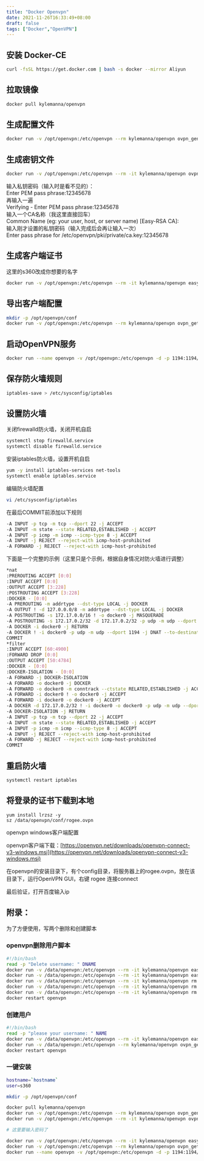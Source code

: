 ```yaml
---
title: "Docker Openvpn"
date: 2021-11-26T16:33:49+08:00
draft: false
tags: ["Docker","OpenVPN"]
---
```



## 安装 Docker-CE

```bash
curl -fsSL https://get.docker.com | bash -s docker --mirror Aliyun
```

## 拉取镜像

```Bash
docker pull kylemanna/openvpn
```
<!--more-->
## 生成配置文件

```bash
docker run -v /opt/openvpn:/etc/openvpn --rm kylemanna/openvpn ovpn_genconfig -u udp://$hostname
```

## 生成密钥文件

```bash
docker run -v /opt/openvpn:/etc/openvpn --rm -it kylemanna/openvpn ovpn_initpki
```

输入私钥密码（输入时是看不见的）：  
Enter PEM pass phrase:12345678  
再输入一遍  
Verifying - Enter PEM pass phrase:12345678  
输入一个CA名称（我这里直接回车）  
Common Name (eg: your user, host, or server name) [Easy-RSA CA]:  
输入刚才设置的私钥密码（输入完成后会再让输入一次）  
Enter pass phrase for /etc/openvpn/pki/private/ca.key:12345678

## 生成客户端证书

这里的s360改成你想要的名字

```bash
docker run -v /opt/openvpn:/etc/openvpn --rm -it kylemanna/openvpn easyrsa build-client-full s360 nopass
```

## 导出客户端配置

```bash
mkdir -p /opt/openvpn/conf
docker run -v /opt/openvpn:/etc/openvpn --rm kylemanna/openvpn ovpn_getclient s360 > /opt/openvpn/conf/s360.ovpn
```

## 启动OpenVPN服务

```bash
docker run --name openvpn -v /opt/openvpn:/etc/openvpn -d -p 1194:1194/udp --cap-add=NET_ADMIN kylemanna/openvpn
```

## 保存防火墙规则

```bash
iptables-save > /etc/sysconfig/iptables

```

## 设置防火墙

关闭firewalld防火墙，关闭开机自启

```bash
systemctl stop firewalld.service
systemctl disable firewalld.service
```

安装iptables防火墙，设置开机自启

```bash
yum -y install iptables-services net-tools
systemctl enable iptables.service
```

编辑防火墙配置

```bash
vi /etc/sysconfig/iptables
```

在最后COMMIT前添加以下规则

```bash
-A INPUT -p tcp -m tcp --dport 22 -j ACCEPT
-A INPUT -m state --state RELATED,ESTABLISHED -j ACCEPT
-A INPUT -p icmp -m icmp --icmp-type 8 -j ACCEPT
-A INPUT -j REJECT --reject-with icmp-host-prohibited
-A FORWARD -j REJECT --reject-with icmp-host-prohibited
```

下面是一个完整的示例（这里只是个示例，根据自身情况对防火墙进行调整）

```bash
*nat
:PREROUTING ACCEPT [0:0]
:INPUT ACCEPT [0:0]
:OUTPUT ACCEPT [3:228]
:POSTROUTING ACCEPT [3:228]
:DOCKER - [0:0]
-A PREROUTING -m addrtype --dst-type LOCAL -j DOCKER
-A OUTPUT ! -d 127.0.0.0/8 -m addrtype --dst-type LOCAL -j DOCKER
-A POSTROUTING -s 172.17.0.0/16 ! -o docker0 -j MASQUERADE
-A POSTROUTING -s 172.17.0.2/32 -d 172.17.0.2/32 -p udp -m udp --dport 1194 -j MASQUERADE
-A DOCKER -i docker0 -j RETURN
-A DOCKER ! -i docker0 -p udp -m udp --dport 1194 -j DNAT --to-destination 172.17.0.2:1194
COMMIT
*filter
:INPUT ACCEPT [60:4900]
:FORWARD DROP [0:0]
:OUTPUT ACCEPT [50:4784]
:DOCKER - [0:0]
:DOCKER-ISOLATION - [0:0]
-A FORWARD -j DOCKER-ISOLATION
-A FORWARD -o docker0 -j DOCKER
-A FORWARD -o docker0 -m conntrack --ctstate RELATED,ESTABLISHED -j ACCEPT
-A FORWARD -i docker0 ! -o docker0 -j ACCEPT
-A FORWARD -i docker0 -o docker0 -j ACCEPT
-A DOCKER -d 172.17.0.2/32 ! -i docker0 -o docker0 -p udp -m udp --dport 1194 -j ACCEPT
-A DOCKER-ISOLATION -j RETURN
-A INPUT -p tcp -m tcp --dport 22 -j ACCEPT
-A INPUT -m state --state RELATED,ESTABLISHED -j ACCEPT
-A INPUT -p icmp -m icmp --icmp-type 8 -j ACCEPT
-A INPUT -j REJECT --reject-with icmp-host-prohibited
-A FORWARD -j REJECT --reject-with icmp-host-prohibited
COMMIT
```

## 重启防火墙

```bash
systemctl restart iptables
```

## 将登录的证书下载到本地

```bahs
yum install lrzsz -y
sz /data/openvpn/conf/rogee.ovpn
```

openvpn windows客户端配置

openvpn客户端下载：[https://openvpn.net/downloads/openvpn-connect-v3-windows.msi](https://openvpn.net/downloads/openvpn-connect-v3-windows.msi) 

在openvpn的安装目录下，有个config目录，将服务器上的rogee.ovpn，放在该目录下，运行OpenVPN GUI，右键 rogee 连接connect

最后验证，打开百度输入ip

## **附录：**

为了方便使用，写两个删除和创建脚本

### openvpn删除用户脚本

```bash
#!/bin/bash
read -p "Delete username: " DNAME
docker run -v /data/openvpn:/etc/openvpn --rm -it kylemanna/openvpn easyrsa revoke $DNAME
docker run -v /data/openvpn:/etc/openvpn --rm -it kylemanna/openvpn easyrsa gen-crl
docker run -v /data/openvpn:/etc/openvpn --rm -it kylemanna/openvpn rm -f /etc/openvpn/pki/reqs/"$DNAME".req
docker run -v /data/openvpn:/etc/openvpn --rm -it kylemanna/openvpn rm -f /etc/openvpn/pki/private/"$DNAME".key
docker run -v /data/openvpn:/etc/openvpn --rm -it kylemanna/openvpn rm -f /etc/openvpn/pki/issued/"$DNAME".crt
docker restart openvpn
```

### 创建用户

```bash
#!/bin/bash
read -p "please your username: " NAME
docker run -v /data/openvpn:/etc/openvpn --rm -it kylemanna/openvpn easyrsa build-client-full $NAME nopass
docker run -v /data/openvpn:/etc/openvpn --rm kylemanna/openvpn ovpn_getclient $NAME > /data/openvpn/conf/"$NAME".ovpn
docker restart openvpn
```

### 一键安装

```bash
hostname=`hostname`
user=s360

mkdir -p /opt/openvpn/conf

docker pull kylemanna/openvpn
docker run -v /opt/openvpn:/etc/openvpn --rm kylemanna/openvpn ovpn_genconfig -u udp://$hostname
docker run -v /opt/openvpn:/etc/openvpn --rm -it kylemanna/openvpn ovpn_initpki nopass

# 这里要输入密码了

docker run -v /opt/openvpn:/etc/openvpn --rm -it kylemanna/openvpn easyrsa build-client-full $user nopass
docker run -v /opt/openvpn:/etc/openvpn --rm kylemanna/openvpn ovpn_getclient $user > /opt/openvpn/conf/$user.ovpn
docker run --name openvpn -v /opt/openvpn:/etc/openvpn -d -p 1194:1194/udp --cap-add=NET_ADMIN kylemanna/openvpn
```
